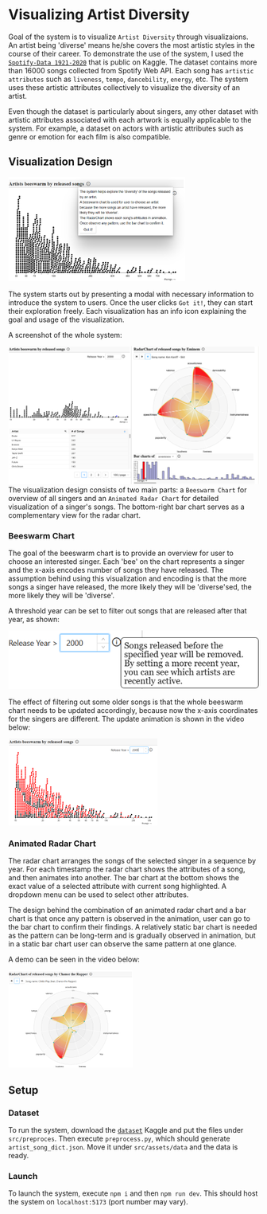 # Visualizing Artist Diversity
Goal of the system is to visualize `Artist Diversity` through visualizaions. 
An artist being 'diverse' means he/she covers the most artistic styles in the course of their career.
To demonstrate the use of the system, I used the [`Spotify-Data 1921-2020`](https://www.kaggle.com/datasets/ektanegi/spotifydata-19212020) that is public on Kaggle.
The dataset contains more than 16000 songs collected from Spotify Web API.
Each song has `artistic attributes` such as `liveness`, `tempo`, `dancebility`, `energy`, etc. 
The system uses these artistic attributes collectively to visualize the diversity of an artist.

Even though the dataset is particularly about singers, any other dataset with artistic attributes associated with each artwork is equally applicable to the system.
For example, a dataset on actors with artistic attributes such as genre or emotion for each film is also compatible.


## Visualization Design
<img style='height:210px;width:auto;' src='./img/modal.png'></img>

The system starts out by presenting a modal with necessary information to introduce the system to users.
Once the user clicks `Got it!`, they can start their exploration freely.
Each visualization has an info icon explaining the goal and usage of the visualization.

A screenshot of the whole system:

<img src='./img/system_screenshot.png'></img>
The visualization design consists of two main parts: 
a `Beeswarm Chart` for overview of all singers and an `Animated Radar Chart` for detailed visualization of a singer's songs.
The bottom-right bar chart serves as a complementary view for the radar chart.

### Beeswarm Chart
The goal of the beeswarm chart is to provide an overview for user to choose an interested singer.
Each 'bee' on the chart represents a singer and the x-axis encodes number of songs they have released.
The assumption behind using this visualization and encoding is that the more songs a singer have released, the more likely they will be 'diverse'sed, the more likely they will be 'diverse'.

A threshold year can be set to filter out songs that are released after that year, as shown:

<img src='./img/info_icon_2.png'></img>

The effect of filtering out some older songs is that the whole beeswarm chart needs to be updated accordingly, because now the x-axis coordinates for the singers are different.
The update animation is shown in the video below:

[![beeswarm_update](img/beeswarm_update.png)](https://www.youtube.com/watch?v=DyQGx8WWHn8)

### Animated Radar Chart
The radar chart arranges the songs of the selected singer in a sequence by year.
For each timestamp the radar chart shows the attributes of a song, and then animates into another.
The bar chart at the bottom shows the exact value of a selected attribute with current song highlighted.
A dropdown menu can be used to select other attributes.

The design behind the combination of an animated radar chart and a bar chart is that once any pattern is observed in the animation, user can go to the bar chart to confirm their findings.
A relatively static bar chart is needed as the pattern can be long-term and is gradually observed in animation, but in a static bar chart user can observe the same pattern at one glance.

A demo can be seen in the video below:

[![radar_animation](img/radar_animation.png)](https://www.youtube.com/watch?v=gI04xCrxNSg)


## Setup
### Dataset
To run the system, download the [`dataset`](https://www.kaggle.com/datasets/ektanegi/spotifydata-19212020) Kaggle and put the files under `src/preproces`. 
Then execute `preprocess.py`, which should generate `artist_song_dict.json`.
Move it under `src/assets/data` and the data is ready.

### Launch
To launch the system, execute `npm i` and then `npm run dev`. 
This should host the system on `localhost:5173` (port number may vary).
